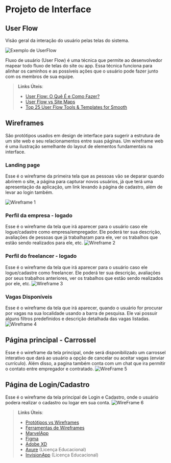 # Projeto de Interface

## User Flow

Visão geral da interação do usuário pelas telas do sistema.

![Exemplo de UserFlow](/docs/img/User%20Flow.png)

Fluxo de usuário (User Flow) é uma técnica que permite ao desenvolvedor mapear todo fluxo de telas do site ou app. Essa técnica funciona para alinhar os caminhos e as possíveis ações que o usuário pode fazer junto com os membros de sua equipe.

> **Links Úteis**:
>
> - [User Flow: O Quê É e Como Fazer?](https://medium.com/7bits/fluxo-de-usu%C3%A1rio-user-flow-o-que-%C3%A9-como-fazer-79d965872534)
> - [User Flow vs Site Maps](http://designr.com.br/sitemap-e-user-flow-quais-as-diferencas-e-quando-usar-cada-um/)
> - [Top 25 User Flow Tools & Templates for Smooth](https://www.mockplus.com/blog/post/user-flow-tools)

## Wireframes

São protótipos usados em design de interface para sugerir a estrutura de um site web e seu relacionamentos entre suas páginas. Um wireframe web é uma ilustração semelhante do layout de elementos fundamentais na interface.

### Landing page
Esse é o wireframe da primeira tela que as pessoas vão se deparar quando abrirem o site, a página para capturar novos usuários, já que terá uma apresentação da aplicação, um link levando à página de cadastro, além de levar ao login também.

![Wireframe 1](img/wireframe0.png)

### Perfil da empresa - logado
Esse é o wireframe da tela que irá aparecer para o usuário caso ele logue/cadastre como empresa/empregador. Ele poderá ter sua descrição, avaliações de pessoas que já trabalharam para ele, ver os trabalhos que estão sendo realizados para ele, etc.
![Wireframe 2](img/wireframe2.png)

### Perfil do freelancer - logado
Esse é o wireframe da tela que irá aparecer para o usuário caso ele logue/cadastre como freelancer. Ele poderá ter sua descrição, avaliações por seus trabalhos anteriores, ver os trabalhos que estão sendo realizados por ele, etc.
![Wireframe 3](img/wireframe3.png)

### Vagas Disponíveis
Esse é o wireframe da tela que irá aparecer, quando o usuário for procurar por vagas na sua localidade usando a barra de pesquisa. Ele vai possuir alguns filtros predefinidos e descrição detalhada das vagas listadas.
![Wireframe 4](img/wireframe4.png)

## Página principal - Carrossel
Esse é o wireframe da tela principal, onde será disponibilizado um carrossel interativo que dará ao usuário a opção de cancelar ou aceitar vagas (enviar currículo). Além disso, a pagina também conta com um chat que ira permitir o contato entre empregador e
contratado.
![WireFrame 5](img/wireframe5.png)

## Página de Login/Cadastro
Esse é o wireframe da tela principal de Login e Cadastro, onde o usuário podera realizar o cadastro ou logar em sua conta.
![WireFrame 6](img/wireframe_login.jpg)

> **Links Úteis**:
>
> - [Protótipos vs Wireframes](https://www.nngroup.com/videos/prototypes-vs-wireframes-ux-projects/)
> - [Ferramentas de Wireframes](https://rockcontent.com/blog/wireframes/)
> - [MarvelApp](https://marvelapp.com/developers/documentation/tutorials/)
> - [Figma](https://www.figma.com/)
> - [Adobe XD](https://www.adobe.com/br/products/xd.html#scroll)
> - [Axure](https://www.axure.com/edu) (Licença Educacional)
> - [InvisionApp](https://www.invisionapp.com/) (Licença Educacional)
